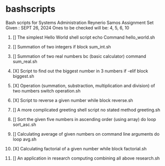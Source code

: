 # bashscripts
Bash scripts for Systems Administration
Reynerio Samos
Assignment Set Given : SEPT 26, 2024
Ones to be checked will be: 4, 5, 6, 10

1) [] The simplest Hello World shell script
    echo Command
    hello_world.sh

2) [] Summation of two integers
    if block
    sum_int.sh

3) [] Summation of two real numbers
    bc (basic calculator) command
    sum_real.sh

4) [X] Script to find out the biggest number in 3 numbers
    if -elif block
    biggest.sh

5) [X] Operation (summation, substraction, multiplication and division) of two numbers
    switch
    operation.sh

6) [X] Script to reverse a given number
    while block
    reverse.sh

7) [] A more complicated greeting shell script
    no stated method
    greeting.sh

8) [] Sort the given five numbers in ascending order (using array)
    do loop
    sort_asc.sh

9) [] Calculating average of given numbers on command line arguments
    do loop
    avg.sh

10) [X] Calculating factorial of a given number
    while block
    factorial.sh

11) [] An application in research computing
    combining all above
    research.sh